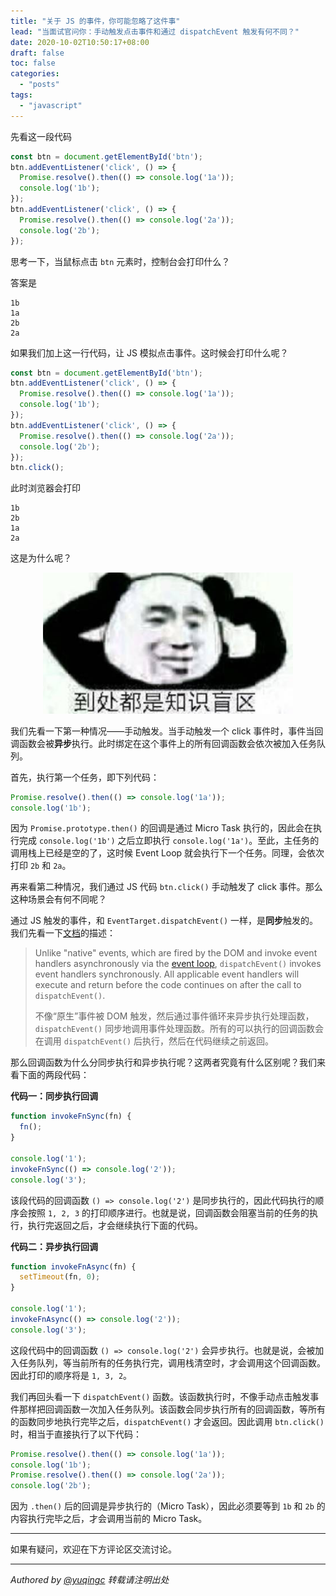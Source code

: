 ```yaml
---
title: "关于 JS 的事件，你可能忽略了这件事"
lead: "当面试官问你：手动触发点击事件和通过 dispatchEvent 触发有何不同？"
date: 2020-10-02T10:50:17+08:00
draft: false
toc: false
categories:
  - "posts"
tags:
  - "javascript"
---
```



先看这一段代码

```js
const btn = document.getElementById('btn');
btn.addEventListener('click', () => {
  Promise.resolve().then(() => console.log('1a'));
  console.log('1b');
});
btn.addEventListener('click', () => {
  Promise.resolve().then(() => console.log('2a'));
  console.log('2b');
});
```

思考一下，当鼠标点击 `btn` 元素时，控制台会打印什么？

答案是

```
1b
1a
2b
2a
```

如果我们加上这一行代码，让 JS 模拟点击事件。这时候会打印什么呢？

```js {linenos=table,hl_lines=["10"]}
const btn = document.getElementById('btn');
btn.addEventListener('click', () => {
  Promise.resolve().then(() => console.log('1a'));
  console.log('1b');
});
btn.addEventListener('click', () => {
  Promise.resolve().then(() => console.log('2a'));
  console.log('2b');
});
btn.click();
```

此时浏览器会打印

```
1b
2b
1a
2a
```

这是为什么呢？

<div style="text-align:center; margin: 10px;"><img src="/images/memes/confusing.jpg" width="400px"/></div>

我们先看一下第一种情况——手动触发。当手动触发一个 click 事件时，事件当回调函数会被**异步**执行。此时绑定在这个事件上的所有回调函数会依次被加入任务队列。

首先，执行第一个任务，即下列代码：

```js
Promise.resolve().then(() => console.log('1a'));
console.log('1b');
```

因为 `Promise.prototype.then()` 的回调是通过 Micro Task 执行的，因此会在执行完成 `console.log('1b')` 之后立即执行 `console.log('1a')`。至此，主任务的调用栈上已经是空的了，这时候 Event Loop 就会执行下一个任务。同理，会依次打印 `2b` 和 `2a`。

再来看第二种情况，我们通过 JS 代码 `btn.click()` 手动触发了 click 事件。那么这种场景会有何不同呢？

通过 JS 触发的事件，和 `EventTarget.dispatchEvent()` 一样，是**同步**触发的。我们先看一下[文档](https://developer.mozilla.org/en-US/docs/Web/API/EventTarget/dispatchEvent)的描述：

>Unlike "native" events, which are fired by the DOM and invoke event handlers asynchronously via the [event loop](https://developer.mozilla.org/en-US/docs/Web/JavaScript/EventLoop), `dispatchEvent()` invokes event handlers synchronously. All applicable event handlers will execute and return before the code continues on after the call to `dispatchEvent()`.
>
> 不像“原生”事件被 DOM 触发，然后通过事件循环来异步执行处理函数，`dispatchEvent()` 同步地调用事件处理函数。所有的可以执行的回调函数会在调用 `dispatchEvent()` 后执行，然后在代码继续之前返回。

那么回调函数为什么分同步执行和异步执行呢？这两者究竟有什么区别呢？我们来看下面的两段代码：

**代码一：同步执行回调**

```js
function invokeFnSync(fn) {
  fn();
}

console.log('1');
invokeFnSync(() => console.log('2'));
console.log('3');
```

该段代码的回调函数 `() => console.log('2')` 是同步执行的，因此代码执行的顺序会按照 `1, 2, 3` 的打印顺序进行。也就是说，回调函数会阻塞当前的任务的执行，执行完返回之后，才会继续执行下面的代码。

**代码二：异步执行回调**


```js
function invokeFnAsync(fn) {
  setTimeout(fn, 0);
}

console.log('1');
invokeFnAsync(() => console.log('2'));
console.log('3');
```

这段代码中的回调函数 `() => console.log('2')` 会异步执行。也就是说，会被加入任务队列，等当前所有的任务执行完，调用栈清空时，才会调用这个回调函数。因此打印的顺序将是 `1, 3, 2`。

我们再回头看一下 `dispatchEvent()` 函数。该函数执行时，不像手动点击触发事件那样把回调函数一次加入任务队列。该函数会同步执行所有的回调函数，等所有的函数同步地执行完毕之后，`dispatchEvent()` 才会返回。因此调用 `btn.click()` 时，相当于直接执行了以下代码：

```js
Promise.resolve().then(() => console.log('1a'));
console.log('1b');
Promise.resolve().then(() => console.log('2a'));
console.log('2b');
```

因为 `.then()` 后的回调是异步执行的（Micro Task），因此必须要等到 `1b` 和 `2b` 的内容执行完毕之后，才会调用当前的 Micro Task。

---

如果有疑问，欢迎在下方评论区交流讨论。

---
*Authored by <a target="_blank" href="https://github.com/yuqingc">@yuqingc</a> 转载请注明出处*
